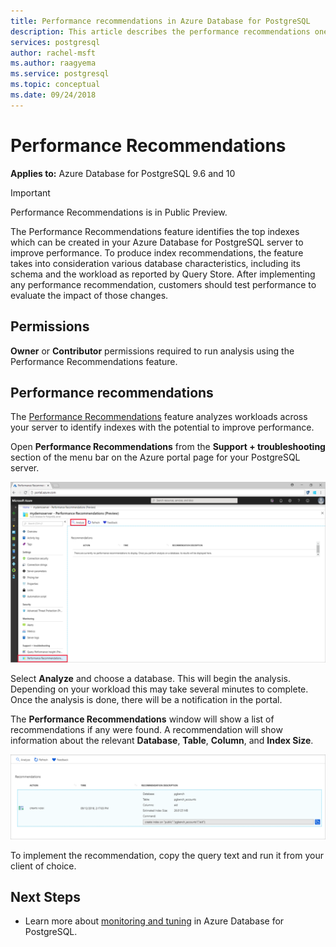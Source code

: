 ```yaml
---
title: Performance recommendations in Azure Database for PostgreSQL
description: This article describes the performance recommendations one can get in Azure Database for PostgreSQL.
services: postgresql
author: rachel-msft
ms.author: raagyema
ms.service: postgresql
ms.topic: conceptual
ms.date: 09/24/2018
---
```

# Performance Recommendations

**Applies to:** Azure Database for PostgreSQL 9.6 and 10

> [!IMPORTANT]
> Performance Recommendations is in Public Preview.

The Performance Recommendations feature identifies the top indexes which can be created in your Azure Database for PostgreSQL server to improve performance. To produce index recommendations, the feature takes into consideration various database characteristics, including its schema and the workload as reported by Query Store. After implementing any performance recommendation, customers should test performance to evaluate the impact of those changes. 

## Permissions
**Owner** or **Contributor** permissions required to run analysis using the Performance Recommendations feature.

## Performance recommendations
The [Performance Recommendations](concepts-performance-recommendations.md) feature analyzes workloads across your server to identify indexes with the potential to improve performance.

Open **Performance Recommendations** from the **Support + troubleshooting** section of the menu bar on the Azure portal page for your PostgreSQL server.

![Performance Recommendations landing page](./media/concepts-performance-recommendations/performance-recommendations-landing-page.png)

Select **Analyze** and choose a database. This will begin the analysis. Depending on your workload this may take several minutes to complete. Once the analysis is done, there will be a notification in the portal.

The **Performance Recommendations** window will show a list of recommendations if any were found. A recommendation will show information about the relevant **Database**, **Table**, **Column**, and **Index Size**.

![Performance Recommendations new page](./media/concepts-performance-recommendations/performance-recommendations-result.png)

To implement the recommendation, copy the query text and run it from your client of choice.

## Next Steps
- Learn more about [monitoring and tuning](concepts-monitoring.md) in Azure Database for PostgreSQL.

